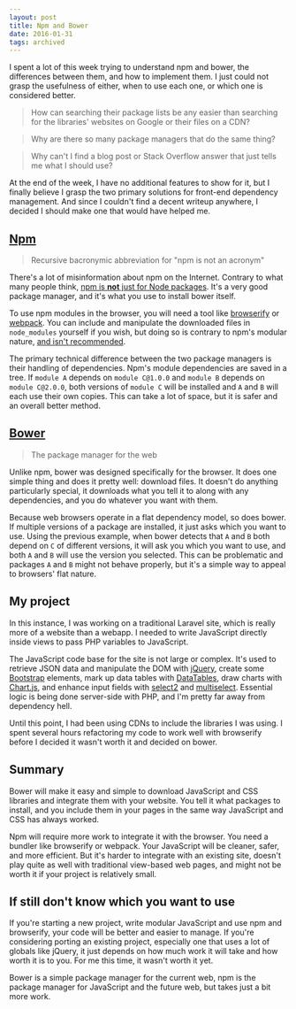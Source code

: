 ```yaml
---
layout: post
title: Npm and Bower
date: 2016-01-31
tags: archived
---
```


I spent a lot of this week trying to understand npm and bower, the differences between them, and how to implement them. I just could not grasp the usefulness of either, when to use each one, or which one is considered better.

> How can searching their package lists be any easier than searching for the libraries' websites on Google or their files on a CDN?

> Why are there so many package managers that do the same thing?

> Why can't I find a blog post or Stack Overflow answer that just tells me what I should use?

At the end of the week, I have no additional features to show for it, but I finally believe I grasp the two primary solutions for front-end dependency management. And since I couldn't find a decent writeup anywhere, I decided I should make one that would have helped me.

## [Npm][1]

> Recursive bacronymic abbreviation for "npm is not an acronym"

There's a lot of misinformation about npm on the Internet. Contrary to what many people think, [npm is **not** just for Node packages][2]. It's a very good package manager, and it's what you use to install bower itself.

To use npm modules in the browser, you will need a tool like [browserify][3] or [webpack][4]. You can include and manipulate the downloaded files in `node_modules` yourself if you wish, but doing so is contrary to npm's modular nature, [and isn't recommended][5].

The primary technical difference between the two package managers is their handling of dependencies. Npm's module dependencies are saved in a tree. If `module A` depends on `module C@1.0.0` and `module B` depends on `module C@2.0.0`, both versions of `module C` will be installed and `A` and `B` will each use their own copies. This can take a lot of space, but it is safer and an overall better method.

## [Bower][6]

> The package manager for the web

Unlike npm, bower was designed specifically for the browser. It does one simple thing and does it pretty well: download files. It doesn't do anything particularly special, it downloads what you tell it to along with any dependencies, and you do whatever you want with them.

Because web browsers operate in a flat dependency model, so does bower. If multiple versions of a package are installed, it just asks which you want to use. Using the previous example, when bower detects that `A` and `B` both depend on `C` of different versions, it will ask you which you want to use, and both `A` and `B` will use the version you selected. This can be problematic and packages `A` and `B` might not behave properly, but it's a simple way to appeal to browsers' flat nature.

## My project

In this instance, I was working on a traditional Laravel site, which is really more of a website than a webapp. I needed to write JavaScript directly inside views to pass PHP variables to JavaScript.

The JavaScript code base for the site is not large or complex. It's used to retrieve JSON data and manipulate the DOM with [jQuery][7], create some [Bootstrap][8] elements, mark up data tables with [DataTables][9], draw charts with [Chart.js][10], and enhance input fields with [select2][11] and [multiselect][12]. Essential logic is being done server-side with PHP, and I'm pretty far away from dependency hell.

Until this point, I had been using CDNs to include the libraries I was using. I spent several hours refactoring my code to work well with browserify before I decided it wasn't worth it and decided on bower.

## Summary

Bower will make it easy and simple to download JavaScript and CSS libraries and integrate them with your website. You tell it what packages to install, and you include them in your pages in the same way JavaScript and CSS has always worked.

Npm will require more work to integrate it with the browser. You need a bundler like browserify or webpack. Your JavaScript will be cleaner, safer, and more efficient. But it's harder to integrate with an existing site, doesn't play quite as well with traditional view-based web pages, and might not be worth it if your project is relatively small.

## If still don't know which you want to use

If you're starting a new project, write modular JavaScript and use npm and browserify, your code will be better and easier to manage. If you're considering porting an existing project, especially one that uses a lot of globals like jQuery, it just depends on how much work it will take and how worth it is to you. For me this time, it wasn't worth it yet.

Bower is a simple package manager for the current web, npm is the package manager for JavaScript and the future web, but takes just a bit more work.

[1]: https://www.npmjs.com/
[2]: http://blog.npmjs.org/post/101775448305/npm-and-front-end-packaging
[3]: http://browserify.org/
[4]: https://webpack.github.io/
[5]: http://blog.npmjs.org/post/112064849860/using-jquery-plugins-with-npm
[6]: http://bower.io/
[7]: https://jquery.com/
[8]: http://getbootstrap.com/
[9]: http://datatables.net/
[10]: http://www.chartjs.org/
[11]: https://select2.github.io/
[12]: http://loudev.com/
